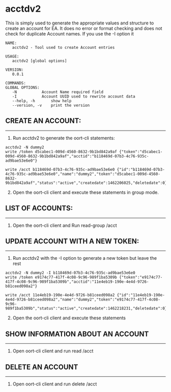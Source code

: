 
# acctdv2

This is simply used to generate the appropriate values
and structure to create an account for EA.  It does no
error or format checking and does not check for duplicate
Account names.  If you use the -I option it

```
NAME:
   acctdv2 - Tool used to create Account entries

USAGE:
   acctdv2 [global options]

VERSION:
   0.0.1

COMMANDS:
GLOBAL OPTIONS:
   -N 			Account Name required field
   -I 			Account UUID used to rewrite account data
   --help, -h		show help
   --version, -v	print the version
```

## CREATE AN ACCOUNT:
-----------------
1. Run acctdv2 to generate the oort-cli statements:

```
acctdv2 -N dummy2
write /token d5cabec1-009d-4560-8632-9b1bd842a9af {"token":"d5cabec1-009d-4560-8632-9b1bd842a9af","acctid":"b118469d-07b3-4c76-935c-ad9bae53e6e0"}

write /acct b118469d-07b3-4c76-935c-ad9bae53e6e0 {"id":"b118469d-07b3-4c76-935c-ad9bae53e6e0","name":"dummy2","token":"d5cabec1-009d-4560-8632-9b1bd842a9af","status":"active","createdate":1462206025,"deletedate":0}
```

2.  Open the oort-cli client and execute these statements in group mode.   




## LIST OF ACCOUNTS:
----------------
1. Open the oort-cli client and Run
read-group /acct



## UPDATE ACCOUNT WITH A NEW TOKEN:
-----------------------------------
1. Run acctdv2 with the -I option to generate a new token but leave the rest

```
acctdv2 -N dummy2 -I b118469d-07b3-4c76-935c-ad9bae53e6e0
write /token e9174c77-417f-4c08-9c96-989f1ba5309b {"token":"e9174c77-417f-4c08-9c96-989f1ba5309b","acctid":"11e4eb19-190e-4e4d-9726-b81ceed098a2"}

write /acct 11e4eb19-190e-4e4d-9726-b81ceed098a2 {"id":"11e4eb19-190e-4e4d-9726-b81ceed098a2","name":"dummy2","token":"e9174c77-417f-4c08-9c96-989f1ba5309b","status":"active","createdate":1462218231,"deletedate":0}
```

2. Open the oort-cli client and execute these statements



## SHOW INFORMATION ABOUT AN ACCOUNT
------------------------------------
1. Open oort-cli client and run
read /acct  <ACCOUNT ID>



## DELETE AN ACCOUNT
--------------------
1. Open oort-cli client and run
delete /acct <ACCOUNT ID>    
